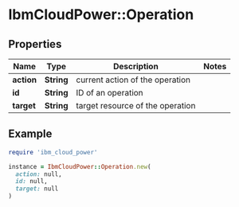 # IbmCloudPower::Operation

## Properties

| Name | Type | Description | Notes |
| ---- | ---- | ----------- | ----- |
| **action** | **String** | current action of the operation |  |
| **id** | **String** | ID of an operation |  |
| **target** | **String** | target resource of the operation |  |

## Example

```ruby
require 'ibm_cloud_power'

instance = IbmCloudPower::Operation.new(
  action: null,
  id: null,
  target: null
)
```

